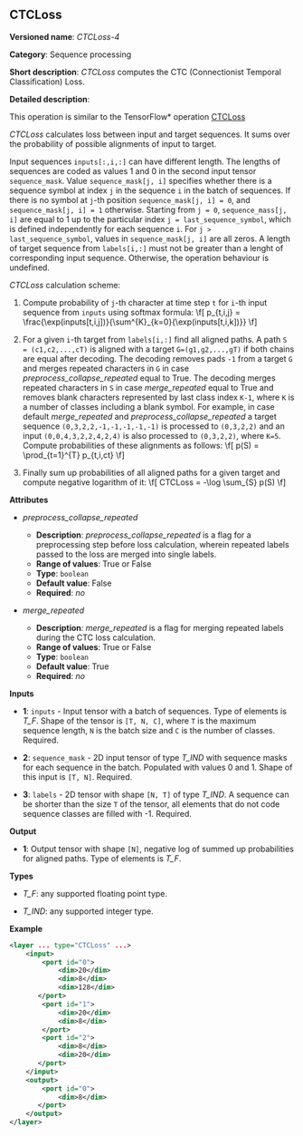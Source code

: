 ## CTCLoss <a name="CTCLoss"></a>

**Versioned name**: *CTCLoss-4*

**Category**: Sequence processing

**Short description**: *CTCLoss* computes the CTC (Connectionist Temporal Classification) Loss.

**Detailed description**:

This operation is similar to the TensorFlow* operation [CTCLoss](https://www.tensorflow.org/api_docs/python/tf/compat/v1/nn/ctc_loss)

*CTCLoss* calculates loss between input and target sequences. It sums over the probability of possible alignments of input to target.

Input sequences `inputs[:,i,:]` can have different length. The lengths of sequences are coded as values 1 and 0 in the second input tensor `sequence_mask`. 
Value `sequence_mask[j, i]` specifies whether there is a sequence symbol at index `j` in the sequence `i` in the batch of sequences. 
If there is no symbol at `j`-th position `sequence_mask[j, i] = 0`, and `sequence_mask[j, i] = 1` otherwise. 
Starting from `j = 0`, `sequence_mass[j, i]` are equal to 1 up to the particular index `j = last_sequence_symbol`, 
which is defined independently for each sequence `i`. For `j > last_sequence_symbol`, values in `sequence_mask[j, i]` are all zeros.
A length of target sequence from `labels[i,:]` must not be greater than a lenght of corresponding input sequence. Otherwise, the operation behaviour is undefined.

*CTCLoss* calculation scheme:

1. Compute probability of `j`-th character at time step `t` for `i`-th input sequence from `inputs` using softmax formula:
\f[
p_{t,i,j} = \frac{\exp(inputs[t,i,j])}{\sum^{K}_{k=0}{\exp(inputs[t,i,k])}}
\f]

2. For a given `i`-th target from `labels[i,:]` find all aligned paths.
A path `S = (c1,c2,...,cT)` is aligned with a target `G=(g1,g2,...,gT)` if both chains are equal after decoding.
The decoding removes pads `-1` from a target `G` and merges repeated characters in `G` in case *preprocess_collapse_repeated* equal to True.
The decoding merges repeated characters in `S` in case *merge_repeated* equal to True and removes blank characters represented by last class index `K-1`, 
where `K` is a number of classes including a blank symbol.
For example, in case default *merge_repeated* and *preprocess_collapse_repeated* a target sequence `(0,3,2,2,-1,-1,-1,-1,-1)` is processed to `(0,3,2,2)` and
an input `(0,0,4,3,2,2,4,2,4)` is also processed to `(0,3,2,2)`, where `K=5`.
Compute probabilities of these alignments as follows:
\f[
p(S) = \prod_{t=1}^{T} p_{t,i,ct}
\f]

3. Finally sum up probabilities of all aligned paths for a given target and compute negative logarithm of it:
\f[
CTCLoss = -\log \sum_{S} p(S)
\f]


**Attributes**

* *preprocess_collapse_repeated*

  * **Description**: *preprocess_collapse_repeated* is a flag for a preprocessing step before loss calculation, wherein repeated labels passed to the loss are merged into single labels.
  * **Range of values**: True or False
  * **Type**: `boolean`
  * **Default value**: False
  * **Required**: *no*

* *merge_repeated*

  * **Description**: *merge_repeated* is a flag for merging repeated labels during the CTC loss calculation.
  * **Range of values**: True or False
  * **Type**: `boolean`
  * **Default value**: True
  * **Required**: *no*

**Inputs**

* **1**: `inputs` - Input tensor with a batch of sequences. Type of elements is *T_F*. Shape of the tensor is `[T, N, C]`, where `T` is the maximum sequence length, `N` is the batch size and `C` is the number of classes. Required.

* **2**: `sequence_mask` - 2D input tensor of type *T_IND* with sequence masks for each sequence in the batch. Populated with values 0 and 1. Shape of this input is `[T, N]`. Required.

* **3**: `labels` - 2D tensor with shape `[N, T]` of type *T_IND*. A sequence can be shorter than the size `T` of the tensor, all elements that do not code sequence classes are filled with -1. Required.

**Output**

* **1**: Output tensor with shape `[N]`, negative log of summed up probabilities for aligned paths. Type of elements is *T_F*.

**Types**

* *T_F*: any supported floating point type.

* *T_IND*: any supported integer type.

**Example**

```xml
<layer ... type="CTCLoss" ...>
    <input>
        <port id="0">
            <dim>20</dim>
            <dim>8</dim>
            <dim>128</dim>
       </port>
        <port id="1">
            <dim>20</dim>
            <dim>8</dim>
        </port>
        <port id="2">
            <dim>8</dim>
            <dim>20</dim>
       </port>
    </input>
    <output>
        <port id="0">
            <dim>8</dim>
       </port>
    </output>
</layer>
```
